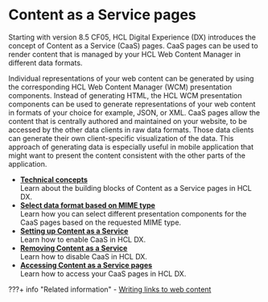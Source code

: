 # Content as a Service pages

Starting with version 8.5 CF05, HCL Digital Experience (DX) introduces the concept of Content as a Service (CaaS) pages. CaaS pages can be used to render content that is managed by your HCL Web Content Manager in different data formats.

Individual representations of your web content can be generated by using the corresponding HCL Web Content Manager (WCM) presentation components. Instead of generating HTML, the HCL WCM presentation components can be used to generate representations of your web content in formats of your choice for example, JSON, or XML. CaaS pages allow the content that is centrally authored and maintained on your website, to be accessed by the other data clients in raw data formats. Those data clients can generate their own client-specific visualization of the data. This approach of generating data is especially useful in mobile application that might want to present the content consistent with the other parts of the application.

-   **[Technical concepts](./cntnt_serv_pgs_tech_cncpts.md)**  
Learn about the building blocks of Content as a Service pages in HCL DX.
-   **[Select data format based on MIME type](./slct_dta_frmt_mime_type.md)**  
Learn how you can select different presentation components for the CaaS pages based on the requested MIME type.
-   **[Setting up Content as a Service](./setup_cntnt_serv_pgs.md)**  
Learn how to enable CaaS in HCL DX.
-   **[Removing Content as a Service](./rmv_cntnt_serv.md)**  
Learn how to disable CaaS in HCL DX.
-   **[Accessing Content as a Service pages](./cntnt_serv_pgs.md)**  
Learn how to access your CaaS pages in HCL DX.

<!--
-   **[Technical concepts](../wcm/cntnt_serv_pgs_tech_cncpts.md)**  
Before you use the Content as a Service pages in HCL Digital Experience, familiarize yourself with its building blocks.
-   **[Select data format based on MIME type](../wcm/slct_dta_frmt_mime_type.md)**  
With Content as a Service pages, you can specify different representation of your web content for different MIME types. This way when you request Content as a Service pages, you can specify the preferred representation of your web content. There are different options to manage the presentation components that produce the output for the MIME types you like to support.
-   **[Setting up Content as a Service](../wcm/setup_cntnt_serv_pgs.md)**  
To be able to work with Content as a Service pages in HCL Portal, you must enable it by using an HCL Digital Experience configuration task.
-   **[Removing Content as a Service](../wcm/rmv_cntnt_serv.md)**  
To remove Content as a Service feature in HCL Portal, you must disable it by using an HCL Digital Experience configuration task.
-   **[Access Content as a Service](../wcm/access_cntnt_serv.md)**  
To access your Content as a Service pages, you can write links to your content that specifies the CaaS page as target. -->

???+ info "Related information"
    - [Writing links to web content](../../wcm_authoring/authoring_portlet/content_management_artifacts/tags/wcm_dev_writing-links.md)
